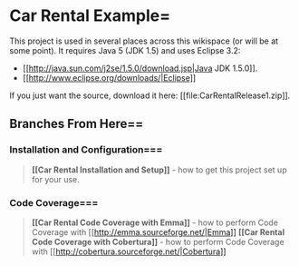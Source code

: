 # Car Rental Example=

This project is used in several places across this wikispace (or will be at some point). It requires Java 5 (JDK 1.5) and uses Eclipse 3.2:
* [[http://java.sun.com/j2se/1.5.0/download.jsp|Java JDK 1.5.0]].
* [[http://www.eclipse.org/downloads/|Eclipse]]

If you just want the source, download it here: [[file:CarRentalRelease1.zip]].

## Branches From Here==

### Installation and Configuration===
> **[[Car Rental Installation and Setup]]** - how to get this project set up for your use.

### Code Coverage===
> **[[Car Rental Code Coverage with Emma]]** - how to perform Code Coverage with [[http://emma.sourceforge.net/|Emma]]
> **[[Car Rental Code Coverage with Cobertura]]** - how to perform Code Coverage with [[http://cobertura.sourceforge.net/|Cobertura]]


